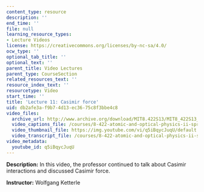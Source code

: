 ```yaml
---
content_type: resource
description: ''
end_time: ''
file: null
learning_resource_types:
- Lecture Videos
license: https://creativecommons.org/licenses/by-nc-sa/4.0/
ocw_type: ''
optional_tab_title: ''
optional_text: ''
parent_title: Video Lectures
parent_type: CourseSection
related_resources_text: ''
resource_index_text: ''
resourcetype: Video
start_time: ''
title: 'Lecture 11: Casimir force'
uid: db2afe3a-f9b7-4d13-ec36-75c8f3bbe4c8
video_files:
  archive_url: http://www.archive.org/download/MIT8.422S13/MIT8_422S13_lec11_300k.mp4
  video_captions_file: /courses/8-422-atomic-and-optical-physics-ii-spring-2013/dd586fa388a4598fb248739a16540efa_q5iBqycJuqU.vtt
  video_thumbnail_file: https://img.youtube.com/vi/q5iBqycJuqU/default.jpg
  video_transcript_file: /courses/8-422-atomic-and-optical-physics-ii-spring-2013/5d25f7d8d9845ee3a036754089cadee0_q5iBqycJuqU.pdf
video_metadata:
  youtube_id: q5iBqycJuqU
---
```


**Description:** In this video, the professor continued to talk about Casimir interactions and discussed Casimir force.

**Instructor:** Wolfgang Ketterle

